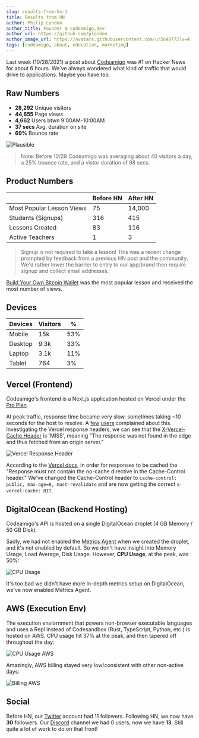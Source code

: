 ```yaml
---
slug: results-from-hn-1
title: Results from HN
author: Philip London
author_title: Founder @ codeamigo.dev
author_url: https://github.com/plondon
author_image_url: https://avatars.githubusercontent.com/u/5640772?v=4
tags: [codeamigo, about, education, marketing]
---
```


Last week (10/28/2021) a post about [Codeamigo](https://codeamigo.dev) was #1 on Hacker News for about 6 hours. We've always wondered what kind of traffic that would drive to applications. Maybe you have too.

## Raw Numbers

- **28,292** Unique visitors
- **44,855** Page views
- **4,662** Users btwn 9:00AM-10:00AM
- **37 secs** Avg. duration on site
- **69%** Bounce rate

![Plausible](/img/2021-11-1-results-from-hn/plausible.png)

> Note: Before 10/28 Codeamigo was averaging about 40 visitors a day, a 25% bounce rate, and a vistor duration of 98 secs.

## Product Numbers

|                           | Before HN | After HN |
|---------------------------|-----------|----------|
| Most Popular Lesson Views | 75        | 14,000   |
| Students (Signups)        | 316       | 415      |
| Lessons Created           | 83        | 116      |
| Active Teachers           | 1         | 3        |

> Signup is not required to take a lesson! This was a recent change prompted by feedback from a previous HN post and the community. We'd rather lower the barrier to entry to our app/brand then require signup and collect email addresses.

[Build Your Own Bitcoin Wallet](https://codeamigo.dev/lessons/start/53) was the most popular lesson and received the most number of views. 

## Devices

| Devices | Visitors | %   |
|---------|----------|-----|
| Mobile  | 15k      | 53% |
| Desktop | 9.3k     | 33% |
| Laptop  | 3.1k     | 11% |
| Tablet  | 764      | 3%  |
## Vercel (Frontend)

Codeamigo's frontend is a Next.js application hosted on Vercel under the [Pro Plan](https://vercel.com/pricing).

At peak traffic, response time became very slow, sometimes taking ~10 seconds for the host to resolve. A [few](https://news.ycombinator.com/reply?id=29029668&goto=item%3Fid%3D29025401%2329029668) [users](https://news.ycombinator.com/reply?id=29038269&goto=item%3Fid%3D29025401%2329038269) complained about this. Investigating the Vercel response headers, we can see that the [X-Vercel-Cache Header](https://vercel.com/docs/concepts/edge-network/caching#x-vercel-cache) is 'MISS', meaning "The response was not found in the edge and thus fetched from an origin server."

![Vercel Response Header](/img/2021-11-1-results-from-hn/vercel-response-headers.png)

According to the [Vercel docs](https://vercel.com/docs/concepts/edge-network/caching#cacheable-responses), in order for responses to be cached the "Response must not contain the no-cache directive in the Cache-Control header." We've changed the Cache-Control header to `cache-control: public, max-age=0, must-revalidate` and are now getting the correct `x-vercel-cache: HIT`.

## DigitalOcean (Backend Hosting)

Codeamigo's API is hosted on a single DigitalOcean droplet (4 GB Memory / 50 GB Disk).

Sadly, we had not enabled the [Metrics Agent](https://docs.digitalocean.com/products/monitoring/how-to/install-agent/) when we created the droplet, and it's not enabled by default. So we don't have insight into Memory Usage, Load Average, Disk Usage. However, **CPU Usage**, at the peak, was 50%:

![CPU Usage](/img/2021-11-1-results-from-hn/cpu-usage-DO.png)

It's too bad we didn't have more in-depth metrics setup on DigitalOcean, we've now enabled Metrics Agent.

## AWS (Execution Env)

The execution enviornment that powers non-browser executable languages and uses a Repl instead of Codesandbox (Rust, TypeScript, Python, etc.) is hosted on AWS. CPU usage hit 37% at the peak, and then tapered off throughout the day:

![CPU Usage AWS](/img/2021-11-1-results-from-hn/cpu-usage-aws.png)

Amazingly, AWS billing stayed very low/consistent with other non-active days:

![Billing AWS](/img/2021-11-1-results-from-hn/billing-aws.png)

## Social

Before HN, our [Twitter](https://twitter.com/codeamigo_dev) account had 11 followers. Following HN, we now have **30** followers. Our [Discord](https://discord.gg/n64Ann2zRc) channel we had 0 users, now we have **13**. Still quite a lot of work to do on that front!